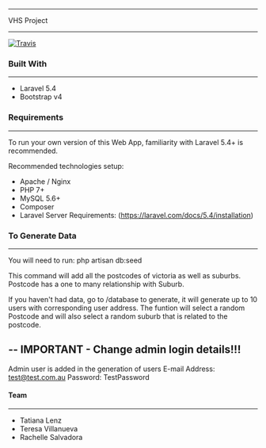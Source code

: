 ********************
VHS Project
********************
[![Travis](https://img.shields.io/travis/rust-lang/rust.svg)]()

### Built With
********************
<ul>
    <li>Laravel 5.4</li>
    <li>Bootstrap v4</li>
</ul>

### Requirements
********************
To run your own version of this Web App, familiarity with Laravel 5.4+ is recommended.

Recommended technologies setup:
<ul>
    <li>Apache / Nginx</li>
    <li>PHP 7+</li>
    <li>MySQL 5.6+</li>
    <li>Composer</li>
    <li>Laravel Server Requirements: (<a href="https://laravel.com/docs/5.4/installation" target="_blank">https://laravel.com/docs/5.4/installation</a>)</li>
</ul>

### To Generate Data
********************
You will need to run:
php artisan db:seed

This command will add all the postcodes of victoria as well as suburbs.
Postcode has a one to many relationship with Suburb.

If you haven't had data, go to /database to generate, it will generate up to 10 users with corresponding user address.
The funtion will select a random Postcode and will also select a random suburb that is related to the postcode.

--
IMPORTANT - Change admin login details!!!
--

Admin user is added in the generation of users
E-mail Address: test@test.com.au
Password: TestPassword

#### Team
********************
<ul>
    <li>Tatiana Lenz</li>
    <li>Teresa Villanueva</li>
    <li>Rachelle Salvadora</li>
</ul>